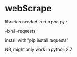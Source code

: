 # webScrape
libraries needed to run poc.py :

-lxml
-requests

install with "pip install requests" 


NB, might only work in python 2.7

